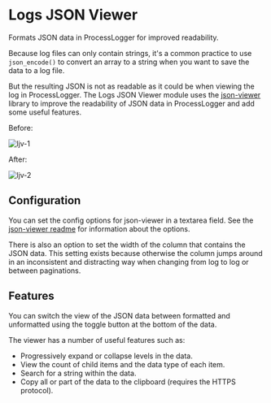 # Logs JSON Viewer

Formats JSON data in ProcessLogger for improved readability.

Because log files can only contain strings, it's a common practice to use `json_encode()` to convert an array to a string when you want to save the data to a log file.

But the resulting JSON is not as readable as it could be when viewing the log in ProcessLogger. The Logs JSON Viewer module uses the [json-viewer](https://github.com/andypf/json-viewer/) library to improve the readability of JSON data in ProcessLogger and add some useful features.

Before:

![ljv-1](https://github.com/Toutouwai/LogsJsonViewer/assets/1538852/ecb37114-8e1f-406d-b41e-c580f07a31ab)

After:

![ljv-2](https://github.com/Toutouwai/LogsJsonViewer/assets/1538852/6220be1e-e08b-47bd-8993-084ccd154409)

## Configuration

You can set the config options for json-viewer in a textarea field. See the [json-viewer readme](https://github.com/andypf/json-viewer/?tab=readme-ov-file#options) for information about the options.

There is also an option to set the width of the column that contains the JSON data. This setting exists because otherwise the column jumps around in an inconsistent and distracting way when changing from log to log or between paginations.

## Features

You can switch the view of the JSON data between formatted and unformatted using the toggle button at the bottom of the data.

The viewer has a number of useful features such as:

* Progressively expand or collapse levels in the data.
* View the count of child items and the data type of each item.
* Search for a string within the data.
* Copy all or part of the data to the clipboard (requires the HTTPS protocol).
